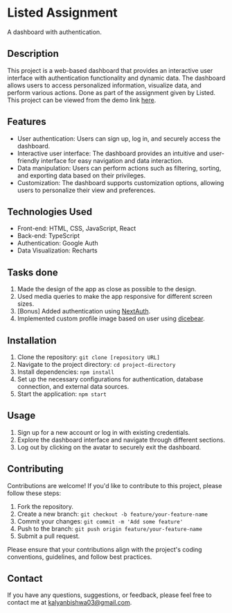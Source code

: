 # Listed Assignment

A dashboard with authentication.

## Description

This project is a web-based dashboard that provides an interactive user interface with authentication functionality and dynamic data. The dashboard allows users to access personalized information, visualize data, and perform various actions. Done as part of the assignment given by Listed. This project can be viewed from the demo link [here](https://listed-assignment-five.vercel.app/).

## Features

- User authentication: Users can sign up, log in, and securely access the dashboard.
- Interactive user interface: The dashboard provides an intuitive and user-friendly interface for easy navigation and data interaction.
- Data manipulation: Users can perform actions such as filtering, sorting, and exporting data based on their privileges.
- Customization: The dashboard supports customization options, allowing users to personalize their view and preferences.

## Technologies Used

- Front-end: HTML, CSS, JavaScript, React
- Back-end: TypeScript
- Authentication: Google Auth
- Data Visualization: Recharts

## Tasks done
1. Made the design of the app as close as possible to the design.
2. Used media queries to make the app responsive for different screen sizes.
3. [Bonus] Added authentication using [NextAuth](https://next-auth.js.org/).
4. Implemented custom profile image based on user using [dicebear](https://www.dicebear.com/).

## Installation

1. Clone the repository: `git clone [repository URL]`
2. Navigate to the project directory: `cd project-directory`
3. Install dependencies: `npm install`
4. Set up the necessary configurations for authentication, database connection, and external data sources.
5. Start the application: `npm start`

## Usage

1. Sign up for a new account or log in with existing credentials.
2. Explore the dashboard interface and navigate through different sections.
3. Log out by clicking on the avatar to securely exit the dashboard.

## Contributing

Contributions are welcome! If you'd like to contribute to this project, please follow these steps:

1. Fork the repository.
2. Create a new branch: `git checkout -b feature/your-feature-name`
3. Commit your changes: `git commit -m 'Add some feature'`
4. Push to the branch: `git push origin feature/your-feature-name`
5. Submit a pull request.

Please ensure that your contributions align with the project's coding conventions, guidelines, and follow best practices.


## Contact

If you have any questions, suggestions, or feedback, please feel free to contact me at kalyanbishwa03@gmail.com.
